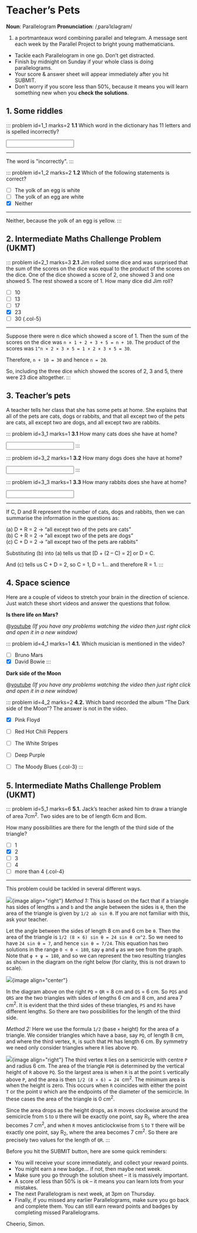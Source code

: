 # Teacher’s Pets

<div class="dictionary">

__Noun__: Parallelogram
__Pronunciation__: /ˌparəˈlɛləɡram/

1. a portmanteaux word combining parallel and telegram. A message sent each
week by the Parallel Project to bright young mathematicians.

</div>

*	Tackle each Parallelogram in one go. Don’t get distracted.
*	Finish by midnight on Sunday if your whole class is doing parallelograms.
*	Your score & answer sheet will appear immediately after you hit SUBMIT.
*	Don’t worry if you score less than 50%, because it means you will learn something new when you __check the solutions__.


## 1. Some riddles

::: problem id=1_1 marks=2
__1.1__ Which word in the dictionary has 11 letters and is spelled incorrectly?  

<input type="text" solution="incorrectly"/>  

---

The word is "incorrectly".
:::

::: problem id=1_2 marks=2
__1.2__ Which of the following statements is correct?

* [ ] The yolk of an egg is white
* [ ] The yolk of an egg are white
* [x] Neither

---

Neither, because the yolk of an egg is yellow.
:::


## 2. Intermediate Maths Challenge Problem (UKMT)
<!--- 2013 (8) --->

::: problem id=2_1 marks=3
__2.1__ Jim rolled some dice and was surprised that the sum of the scores on the dice was equal to the product of the scores on the dice. One of the dice showed a score of 2, one showed 3 and one showed 5. The rest showed a score of 1. How many dice did Jim roll?

* [ ] 10
* [ ] 13
* [ ] 17
* [x] 23
* [ ] 30
{.col-5}

---

Suppose there were n dice which showed a score of 1. Then the sum of the scores on the dice was `n × 1 + 2 + 3 + 5 = n + 10`. The product of the scores was `1^n × 2 × 3 × 5 = 1 × 2 × 3 × 5 = 30`.  

Therefore, `n + 10 = 30` and hence `n = 20`.  

So, including the three dice which showed the scores of 2, 3 and 5, there were 23 dice altogether.
:::


## 3. Teacher’s pets

A teacher tells her class that she has some pets at home. She explains that all of the pets are cats, dogs or rabbits, and that all except two of the pets are cats, all except two are dogs, and all except two are rabbits.

::: problem id=3_1 marks=1
__3.1__ How many cats does she have at home?

<input type="number" solution="1"/>  
:::

::: problem id=3_2 marks=1
__3.2__ How many dogs does she have at home?

<input type="number" solution="1"/>  
:::

::: problem id=3_3 marks=1
__3.3__ How many rabbits does she have at home?

<input type="number" solution="1"/>  

---

If C, D and R represent the number of cats, dogs and rabbits, then we can summarise the information in the questions as:

(a)	D + R = 2  ->  “all except two of the pets are cats”  
(b)	C + R = 2  ->  “all except two of the pets are dogs”  
(c)	C + D = 2  ->  “all except two of the pets are rabbits”  

Substituting (b) into (a) tells us that [D + (2 – C) = 2] or D = C.  

And (c) tells us C + D = 2, so C = 1, D = 1... and therefore R = 1.
:::


## 4. Space science

Here are a couple of videos to stretch your brain in the direction of science. Just watch these short videos and answer the questions that follow.

__Is there life on Mars?__

@[youtube](SIkvVQrOpMM?rel=0) _(If you have any problems watching the video then just right click and open it in a new window)_  

::: problem id=4_1 marks=1
__4.1.__ Which musician is mentioned in the video? 	

* [ ] Bruno Mars
* [x] David Bowie
:::

__Dark side of the Moon__

@[youtube](46-m4Y4Adto?rel=0) _(If you have any problems watching the video then just right click and open it in a new window)_  

::: problem id=4_2 marks=2
__4.2.__ Which band recorded the album “The Dark side of the Moon”? The answer is not in the video.

* [x] Pink Floyd
* [ ] Red Hot Chili Peppers
* [ ] The White Stripes
* [ ] Deep Purple
* [ ] The Moody Blues
{.col-3}
:::


## 5. Intermediate Maths Challenge Problem (UKMT)
<!--- 2013 (20) --->

::: problem id=5_1 marks=6
__5.1.__ Jack’s teacher asked him to draw a triangle of area 7cm<sup>2</sup>. Two sides are to be of length 6cm and 8cm.  

How many possibilities are there for the length of the third side of the triangle?

* [ ] 1
* [x] 2
* [ ] 3
* [ ] 4
* [ ] more than 4
{.col-4}

---

This problem could be tackled in several different ways.  

![](/resources/9-25-teachers-pets/5-triangle-angle.png){image align="right"}
_Method 1:_ This is based on the fact that if a triangle has sides of lengths `a` and `b` and the angle between the sides is `θ`, then the area of the triangle is given by `1/2 ab sin θ`. If you are not familiar with this, ask your teacher.  

Let the angle between the sides of length 8 cm and 6 cm be `θ`. Then the area of the triangle is `1/2 (8 × 6) sin θ = 24 sin θ cm^2`. So we need to have `24 sin θ = 7`, and hence `sin θ = 7/24`. This equation has two solutions in the range `0 < θ < 180`, say `φ` and `ψ` as we see from the graph. Note that `φ + ψ = 180`, and so we can represent the two resulting triangles as shown in the diagram on the right below (for clarity, this is not drawn to scale).

![](/resources/9-25-teachers-pets/5-triangle-graph.png){image align="center"}

In the diagram above on the right `PQ` = `QR` = 8 cm and `QS` = 6 cm. So `PQS` and `QRS` are the two triangles with sides of lengths 6 cm and 8 cm, and area 7 cm<sup>2</sup>. It is evident that the third sides of these triangles, `PS` and `RS` have different lengths. So there are two possibilities for the length of the third side.

_Method 2:_ Here we use the formula `1/2` (base `×` height) for the area of a triangle. We consider triangles which have a base, say `PQ`, of length 8 cm, and where the third vertex, `R`, is such that `PR` has length 6 cm. By symmetry we need only consider triangles where `R` lies above `PQ`.

![](/resources/9-25-teachers-pets/5-triangle-curve.png){image align="right"}
The third vertex `R` lies on a semicircle with centre `P` and radius 6 cm. The area of the triangle `PQR` is determined by the vertical height of `R` above `PQ`. So the largest area is when `R` is at the point `S` vertically above `P`, and the area is then `1/2 (8 × 6) = 24 `cm<sup>2</sup>. The minimum area is when the height is zero. This occurs when `R` coincides with either the point `T` or the point `U` which are the endpoints of the diameter of the semicircle. In these cases the area of the triangle is 0 cm<sup>2</sup>.  

Since the area drops as the height drops, as `R` moves clockwise around the semicircle from `S` to `U` there will be exactly one point, say R<sub>1</sub>, where the area becomes 7 cm<sup>2</sup>, and when `R` moves anticlockwise from `S` to `T` there will be exactly one point, say R<sub>2</sub>, where the area becomes 7 cm<sup>2</sup>. So there are precisely two values for the length of `QR`.
:::


Before you hit the SUBMIT button, here are some quick reminders:

*	You will receive your score immediately, and collect your reward points.
*	You might earn a new badge... if not, then maybe next week.
*	Make sure you go through the solution sheet – it is massively important.
*	A score of less than 50% is ok – it means you can learn lots from your mistakes.
*	The next Parallelogram is next week, at 3pm on Thursday.
*	Finally, if you missed any earlier Parallelograms, make sure you go back and complete them. You can still earn reward points and badges by completing missed Parallelograms.

Cheerio,
Simon.
